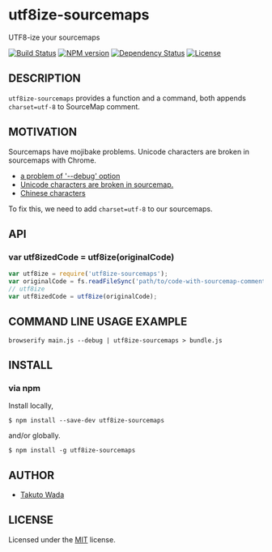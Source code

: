 utf8ize-sourcemaps
================================

UTF8-ize your sourcemaps

[![Build Status][travis-image]][travis-url]
[![NPM version][npm-image]][npm-url]
[![Dependency Status][depstat-image]][depstat-url]
[![License][license-image]][license-url]


DESCRIPTION
---------------------------------------

`utf8ize-sourcemaps` provides a function and a command, both appends `charset=utf-8` to SourceMap comment.


MOTIVATION
---------------------------------------

Sourcemaps have mojibake problems. Unicode characters are broken in sourcemaps with Chrome.

 * [a problem of '--debug' option](https://github.com/substack/node-browserify/issues/753)
 * [Unicode characters are broken in sourcemap.](https://github.com/substack/node-browserify/issues/893)
 * [Chinese characters](https://github.com/thlorenz/inline-source-map/issues/6)

To fix this, we need to add `charset=utf-8` to our sourcemaps.


API
---------------------------------------

### var utf8izedCode = utf8ize(originalCode)

```javascript
var utf8ize = require('utf8ize-sourcemaps');
var originalCode = fs.readFileSync('path/to/code-with-sourcemap-comment.js', 'utf8');
// utf8ize
var utf8izedCode = utf8ize(originalCode);
```

COMMAND LINE USAGE EXAMPLE
---------------------------------------

```
browserify main.js --debug | utf8ize-sourcemaps > bundle.js 
```

INSTALL
---------------------------------------

### via npm

Install locally,

    $ npm install --save-dev utf8ize-sourcemaps

and/or globally.

    $ npm install -g utf8ize-sourcemaps


AUTHOR
---------------------------------------
* [Takuto Wada](http://github.com/twada)


LICENSE
---------------------------------------
Licensed under the [MIT](http://twada.mit-license.org/2014-2015) license.


[npm-url]: https://npmjs.org/package/utf8ize-sourcemaps
[npm-image]: https://badge.fury.io/js/utf8ize-sourcemaps.svg

[travis-url]: http://travis-ci.org/twada/utf8ize-sourcemaps
[travis-image]: https://secure.travis-ci.org/twada/utf8ize-sourcemaps.svg?branch=master

[depstat-url]: https://gemnasium.com/twada/utf8ize-sourcemaps
[depstat-image]: https://gemnasium.com/twada/utf8ize-sourcemaps.svg

[license-url]: http://twada.mit-license.org/2014-2015
[license-image]: http://img.shields.io/badge/license-MIT-brightgreen.svg
